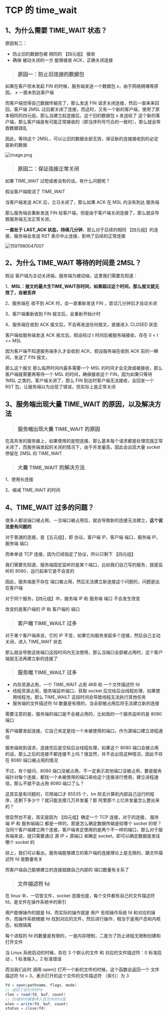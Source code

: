 # TCP 的 time_wait

## 1、为什么需要 TIME_WAIT  状态？

原因有二：

- 防止旧的数据包被 相同的 【四元组】 接收
- 确保 被动关闭的一方 能够接收 ACK，正确关闭连接



> ### 原因一：防止旧连接的数据包

如果在客户但未发起 FIN 的时候，服务端发送一个数据包 x，由于网络拥堵等原因， x 一直未到达客户端

而客户端觉得自己数据传输完了，那么发送 FIN 请求关闭连接，然后一直来来回回，客户端 2MSL 过后都关闭了连接，而这时，又有一个新的客户端，使用了原本相同的四元组，那么当建立起连接后，这个旧的数据包 x 发送给了 这个新的客户端，那么客户端是有可能正常接收的（即当序列号巧合的一致时），那么就会导致数据错乱

因此，等待这个 2MSL，可以让旧的数据全部无效，保证新的连接接收到的必定是新的数据

![image.png](https://pic.leetcode-cn.com/1597979904-bDiuAM-image.png)



> ### 原因二：保证连接正常关闭

如果 TIME_WAIT 过短或者没有的话，有什么问题呢？

假设客户端取消了 TIME_WAIT 

当客户端发送 ACK 后，立马关闭了，那么如果 ACK 在 MSL 内没有到达 服务端

那么服务端会重新发送 FIN 给客户端，但是由于客户端关闭连接了，那么就会导致服务端无法正常关闭，

**一直处于 LAST_ACK 状态，持续几分钟**，那么对于后续的相同 【四元组】的连接，服务端会发送 RST 表示中止连接，影响了后续的正常连接





![1597980047007](C:\Users\蒜头王八\AppData\Roaming\Typora\typora-user-images\1597980047007.png)





## 2、为什么 TIME_WAIT 等待的时间是 2MSL？

假设 客户端为主动关闭端，服务端为被动端，这里我们需要先知道：

1、**MSL：报文的最大生TIME_WAIT存时间，如果超过这个时间，那么报文就无效了，会被丢弃**

2、服务端在 收不到 ACK 时，会一直重新发送 FIN ，尝试几分钟后才自动关闭

3、客户端重新收到 FIN 报文后，会重新开始计时

4、服务端在收到 ACK 报文后，不会再发送任何报文，直接进入 CLOSED 状态



客户端给服务端发送 ACK 报文后，假设经过 t 时间后被服务端接收，存在 0 < t <= MSL

因为客户端不知道服务端多久才会收到 ACK，假设服务端在收到 ACK 前的一瞬间，发送了 FIN 报文，

那么这个报文 那么临界时间内最多需要一个 MSL 的时间才会无效或被接收，那么客户端就需要再等待一个 MSL 的时间，确保接收这个 FIN，因为如果只等待 1MSL 之类的，客户端关闭了，那么 FIN 到达时客户端无法接收，会回发一个 RST 包，让服务端以为出现了错误，但实际上是正常关闭



## 3、服务端出现大量 TIME_WAIT  的原因，以及解决方法

> ### 服务端出现大量 TIME_WAIT  的原因

在高并发的服务器上，如果使用的是短连接，那么基本每个请求都是处理完就正常关闭了，而服务端发起的关闭的情况下，由于并发量高，因此会出现大量 socket 停留在  2MSL 的 TIME_WAIT



> ### 大量 TIME_WAIT 的解决方法

1、使用长连接

2、缩减 TIME_WAIT 的时间





## 4、TIME_WAIT 过多的问题？

很多人都说端口被占用，一旦端口被占用后，就会导致新的连接无法建立，**这个说法是有问题的**



对于普通的连接，是【五元组】，即 协议，客户端 IP，客户端 端口，服务端 IP，服务端 端口

而单单说 TCP 连接，因为已经指定了协议，所以只剩下 【四元组】



我们需要先知道，服务端固定监听的是某个端口，比如我们自己写的服务，就是监听的 8080，运行起来它是不会变的



因此，服务端是不存在 端口被占用，然后无法建立新连接这个问题的，问题是出在客户端

对于同个服务，【四元组】中，服务端 IP 和 服务端 端口 不会发生改变

改变的是客户端的 IP 和 客户端的 端口



> ### 客户端 TIME_WAILT 过多

对于某个客户端来说，它的 IP 不变，如果它向服务发起多个连接，然后自己主动关闭，进入 TIME_WAIT 状态

那么就会导致这些端口这段时间内无法使用，那么当端口全部被占用时，这个客户端就无法再建立新的连接了





> ### 服务端 TIME_WAILT 过多

- 内存资源占用，一个 TIME_WAIT  占用 4KB 和 一个文件描述符 fd
- 线程资源占用，服务端监听端口，获取 socket 后交给后台线程处理，如果使用线程池，那么 TIME_WAILT 这段时间会导致线程无法执行其他任务
- 服务端的文件描述符 fd 数量是有限的，当全部被占用后将无法建立新的连接



需要注意的是，服务端的端口是不会被占用的，比如我的一个服务监听的是 8080 端口

客户端要发起连接，它自己肯定是找一个未被使用的端口，作为源端口建立进程通信

服务端收到请求，连接完后是交给后台线程处理，如果这个 8080 端口会被占用的话，那么之后的连接不都连接不上吗？很显然，并不会出现这种情况，因此不存在 8080 端口被占用的情况

不过，有个疑问，8080 端口没被占用，不一定表示其他端口没被占用，要是服务端针对每个连接，都找一个未被使用的端口来给这个连接进行使用，建立进程通信，那么不就不会占用 8080 端口了么？

这其实是有问题的，可用端口才 65535 个，tm 除去计算机内部自己运行的程序，还剩下多少个？就只能支撑几万并发量？那 阿里那个上亿并发量怎么整出来的？

很显然也不是，其实是因为 【四元组】确定一个 TCP 连接，对于的连接， 服务端 IP 和 服务端端口 都是一样的，那是怎么确定数据传输是给哪个 socket 的呢？当同个客户端建立两个连接，客户端肯定使用的是两个不一样的端口，那么对于服务端来说，就只需要通过 源 IP + 源端口 来确定 socket，即可以确定数据是发往哪个 socket 的



综上，我们可以看出，服务端能够建立的客户端的连接理论上是无限的，跟文件描述符 fd 是数量有关

而客户端自己能够建立的连接就跟自己内部的 端口数量有关系了



> ### 文件描述符 fd



在 linux 中，一切皆文件，socket 连接也是，每个文件都有自己的文件描述符 fd，是文件在操作系统中的索引

用户能够操作的就是 fd，而实际的操作就是 用户 告知操作系统 fd 和对应的操作，而操作系统根据 fd 找到对应的文件，然后进行操作，相当于是用户态和内核态，权限隔离

每个进程的 fd 的数量是有限的，一是内存限制，二是为了防止进程无限制创建和打开文件



当 Linux 系统启动的时候，存在 3 个默认的文件 和 对应的文件描述符：0 标准启动 ，1 标准输入，2 标准错误

而当我们此时 调用 open() 打开一个新的文件的时候，这个函数会返回一个 文件描述符 fd = 3，表示打开的这个文件的文件描述符 （索引）为 3

```java
fd = open(pathname, flags, mode)
// 返回了该文件的fd
rlen = read(fd, buf, count)
// IO操作均需要传入该文件的fd值
wlen = write(fd, buf, count)
status = close(fd)
```
